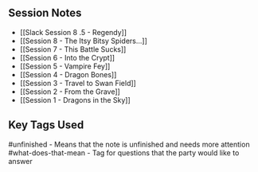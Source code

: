 
## Session Notes
- [[Slack Session 8 .5 - Regendy]]
- [[Session 8 - The Itsy Bitsy Spiders…]]
- [[Session 7 - This Battle Sucks]]
- [[Session 6 - Into the Crypt]]
- [[Session 5 - Vampire Fey]]
- [[Session 4 - Dragon Bones]]
- [[Session 3 - Travel to Swan Field]]
- [[Session 2 - From the Grave]]
- [[Session 1 - Dragons in the Sky]]

## Key Tags Used
#unfinished - Means that the note is unfinished and needs more attention
#what-does-that-mean  - Tag for questions that the party would like to answer

